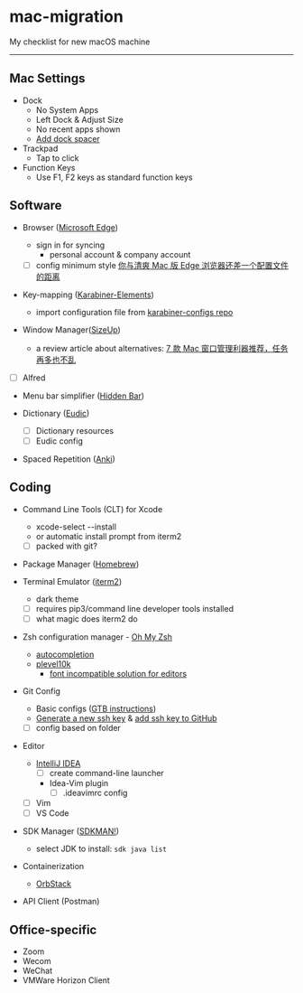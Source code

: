 # mac-migration
My checklist for new macOS machine

---

## Mac Settings

- Dock
  - No System Apps
  - Left Dock & Adjust Size
  - No recent apps shown
  - [Add dock spacer](https://chrispennington.blog/blog/add-spacer-in-macos-dock/)
- Trackpad
  - Tap to click
- Function Keys
  - Use F1, F2 keys as standard function keys

## Software

- Browser ([Microsoft Edge](https://www.microsoft.com/en-us/edge/download?form=MA13FJ))
  - sign in for syncing
    - personal account & company account
  - [ ] config minimum style [你与清爽 Mac 版 Edge 浏览器还差一个配置文件的距离](https://sspai.com/post/77397)

- Key-mapping ([Karabiner-Elements](https://karabiner-elements.pqrs.org/))
  - import configuration file from [karabiner-configs repo](https://github.com/GymRat102/karabiner-configs)

- Window Manager([SizeUp](https://www.irradiatedsoftware.com/sizeup/))
  - a review article about alternatives: [7 款 Mac 窗口管理利器推荐，任务再多也不乱](https://www.ifanr.com/app/699275)

- [ ] Alfred

- Menu bar simplifier ([Hidden Bar](https://apps.apple.com/us/app/hidden-bar/id1452453066?mt=12))

- Dictionary ([Eudic](https://www.eudic.net/v4/en/app/eudic))
  - [ ] Dictionary resources
  - [ ] Eudic config

- Spaced Repetition ([Anki](https://apps.ankiweb.net/))

## Coding

- Command Line Tools (CLT) for Xcode
  - xcode-select --install
  - or automatic install prompt from iterm2
  - [ ] packed with git?

- Package Manager ([Homebrew]([url](https://brew.sh/)))

- Terminal Emulator ([iterm2](https://iterm2.com/downloads.html))
  - dark theme
  - [ ] requires pip3/command line developer tools installed
  - [ ] what magic does iterm2 do

- Zsh configuration manager - [Oh My Zsh]([url](https://ohmyz.sh/))
  - [autocompletion](https://github.com/zsh-users/zsh-autosuggestions/blob/master/INSTALL.md#oh-my-zsh)
  - [plevel10k](https://github.com/romkatv/powerlevel10k#getting-started)
    - [font incompatible solution for editors](https://github.com/romkatv/powerlevel10k/blob/master/font.md)  

- Git Config
  - Basic configs ([GTB instructions]([url](https://trello.com/c/JrAkQeDy/140-day01-%E9%85%8D%E7%BD%AE-git)))
  - [Generate a new ssh key]([url](https://docs.github.com/en/authentication/connecting-to-github-with-ssh/generating-a-new-ssh-key-and-adding-it-to-the-ssh-agent)) & [add ssh key to GitHub]([url](https://docs.github.com/en/authentication/connecting-to-github-with-ssh/adding-a-new-ssh-key-to-your-github-account))
  - [ ] config based on folder

- Editor
  - [IntelliJ IDEA]([url](https://www.jetbrains.com/idea/download/#section=mac))
    - [ ] create command-line launcher
    - Idea-Vim plugin
      - [ ] .ideavimrc config
  - [ ] Vim
  - [ ] VS Code

- SDK Manager ([SDKMAN!](https://sdkman.io/install))
  - select JDK to install: `sdk java list`

- Containerization
  - [OrbStack](https://orbstack.dev/download)

- API Client (Postman)

## Office-specific

- Zoom
- Wecom
- WeChat
- VMWare Horizon Client
